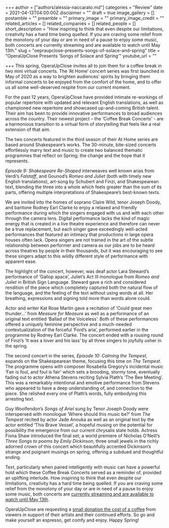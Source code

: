 +++
author = ["authors/alessia-naccarato.md"]
categories = "Review"
date = 2021-04-13T04:00:00Z
disclaimer = ""
draft = true
image_gallery = []
postamble = ""
preamble = ""
primary_image = ""
primary_image_credit = ""
related_articles = []
related_companies = []
related_people = []
short_description = "How inspiring to think that even despite our limitations, creativity has a hard time being quelled. If you are craving some relief from the monotony of your day or are in need of a pause to enjoy some music, both concerts are currently streaming and are available to watch until May 13th."
slug = "oepraupclose-presents-songs-of-solace-and-spring"
title = "OperaUpClose Presents ‘Songs of Solace and Spring’"
youtube_url = ""

+++
This spring, OperaUpClose invites all to join them for a coffee break in two mini virtual concerts. The ‘At Home’ concert series was first launched in May of 2020 as a way to brighten audiences’ spirits by bringing them informal concerts to be enjoyed from the comfort of the home, and to offer us all some well-deserved respite from our current moment.

For the past 12 years, OperaUpClose have provided intimate re-workings of popular repertoire with updated and relevant English translations, as well as championed new repertoire and showcased up-and-coming British talent. Their aim has been to provide innovative performances to broad audiences across the country. Their newest project – the ‘Coffee Break Concerts’ - are a harmonious transition to a virtual form of storytelling that feels like a real extension of that aim.

The two concerts featured in the third season of their At Home series are based around Shakespeare’s works. The 30-minute, bite-sized concerts effortlessly marry text and music to create two balanced thematic programmes that reflect on Spring; the change and the hope that it represents.

_Episode 9: Shakespeare Re-Shaped_ interweaves well known arias from Verdi’s _Falstaff_, and Gounod’s _Romeo and Juliet_ (both with timely new English translations), art-song by Schubert and Finzi, and Shakespearean text, blending the three into a whole which feels greater than the sum of its parts, offering multiple interpretations of Shakespeare’s best-known texts.

We are invited into the homes of soprano Claire Wild, tenor Joseph Doody, and baritone Rodney Earl Clarke to enjoy a relaxed and friendly performance during which the singers engaged with us and with each other through the camera lens. Digital performance lacks the kind of magic energy that is created in a live theatre experience and therefore can never be a true replacement, but each singer gave exceedingly well-acted performances that featured an intimacy that productions in large opera houses often lack. Opera singers are not trained in the art of the subtle relationship between performer and camera as our jobs are to be heard across theatres by people in their thousands, but it was encouraging to see these singers adapt to this wildly different style of performance with apparent ease.

The highlight of the concert, however, was deaf actor Lara Steward’s performance of ‘Gallop apace’, Juliet’s Act III monologue from _Romeo and Juliet_ in British Sign Language. Steward gave a rich and considered rendition of the piece which completely captured both the natural flow of the language, and the feeling of the text without using words at all. Her breathing, expressions and signing told more than words alone could.

Actor and writer Kat Rose Martin gave a recitation of ‘Could great men thunder…’ from _Measure for Measure_ as well as a performance of an original text entitled ‘Ballad of the Voiceless’. Both of these performances offered a uniquely feminine perspective and a much-needed contextualization of the forceful ‘Ford’s aria’, performed earlier in the programme by Rodney Earl Clarke. The concert ended with a rousing round of Finzi’s ‘It was a lover and his lass’ by all three singers to joyfully usher in the spring.

The second concert in the series, _Episode 10: Calming the Tempest_, expands on the Shakespearean theme, focusing this time on _The Tempest_. The programme opens with composer Rosabella Gregory’s incidental music ‘Fair is foul, and foul is fair’ which sets a brooding, stormy tone, eventually fading out to actor Athena Stevens reciting Sylvia Plath’s ‘The Bee Meeting’. This was a remarkably intentional and emotive performance from Stevens who appeared to have a deep understanding of, and connection to the piece. She relished every one of Plath’s words, fully embodying this arresting text.

Guy Woolfendon’s _Songs of Ariel_ sung by Tenor Joseph Doody were interspersed with monologue ‘Where should this music be?’ from _The Tempest_ recited by actor Jade Anouka as well as an original text by the actor entitled ‘This Brave Vessel’, a hopeful musing on the potential for possibility the emergence from our current chrysalis state holds. Actress Fiona Shaw introduced the final set; a world premiere of Nicholas O’Neill’s _Three Songs to poems by Emily Dickinson_, three small jewels in the richly adorned crown of this concert which beautifully accented Dickinson’s strange and poignant musings on spring, offering a subdued and thoughtful ending.

Text, particularly when paired intelligently with music can have a powerful hold which these Coffee Break Concerts served as a reminder of, provided an uplifting interlude. How inspiring to think that even despite our limitations, creativity has a hard time being quelled. If you are craving some relief from the monotony of your day or are in need of a pause to enjoy some music, both concerts are [currently streaming and are available to watch until May 13th](https://www.operaupclose.com/at-home/coffee-break-concerts). 

OperaUpClose are requesting a [small donation the cost of a coffee](https://www.operaupclose.com/at-home/coffee-break-concerts) from viewers in support of their artists and their continued efforts. So go and make yourself an espresso, get comfy and enjoy. Happy Spring!